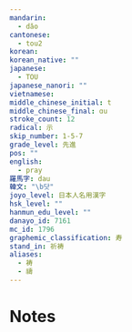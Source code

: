 ```yaml
---
mandarin:
  - dǎo
cantonese:
  - tou2
korean:
korean_native: ""
japanese:
  - TOU
japanese_nanori: ""
vietnamese:
middle_chinese_initial: t
middle_chinese_final: ɑu
stroke_count: 12
radical: 示
skip_number: 1-5-7
grade_level: 先進
pos: ""
english:
  - pray
羅馬字: dau
韓文: "\b닷"
joyo_level: 日本人名用漢字
hsk_level: ""
hanmun_edu_level: ""
danayo_id: 7161
mc_id: 1796
graphemic_classification: 寿
stand_in: 祈祷
aliases:
  - 祷
  - 禱
---
```


# Notes
